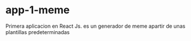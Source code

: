 # app-1-meme
Primera aplicacion en React Js. es un generador de meme apartir de unas plantillas predeterminadas
